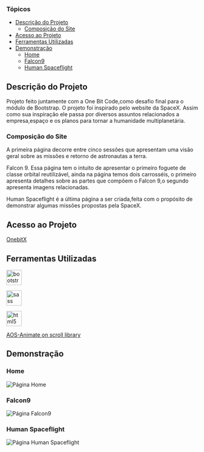 ### Tópicos

- [Descrição do Projeto](#descrição-do-projeto)
  - [Composição do Site](#composição-do-site)
- [Acesso ao Projeto](#acesso-ao-projeto)
- [Ferramentas Utilizadas](#ferramentas-utilizadas)
- [Demonstração](#demonstração)
  - [Home](#home)
  - [Falcon9](#falcon9)
  - [Human Spaceflight](#human-spaceflight)

## Descrição do Projeto

Projeto feito juntamente com a One Bit Code,como desafio final para o módulo de Bootstrap. O projeto foi inspirado pelo website da SpaceX. Assim como sua inspiração ele passa por diversos assuntos relacionados a empresa,espaço e os planos para tornar a humanidade multiplanetária.

### Composição do Site

A primeira página decorre entre cinco sessões que apresentam uma visão geral sobre as missões e retorno de astronautas a terra.

Falcon 9. Essa página tem o intuito de apresentar o primeiro foguete de classe orbital reutilizável, ainda na página temos dois carrosséis, o primeiro apresenta detalhes sobre as partes que compõem o Falcon 9,o segundo apresenta imagens relacionadas.

Human Spaceflight é a última página a ser criada,feita com o propósito de demonstrar algumas missões propostas pela SpaceX.

## Acesso ao Projeto

[OnebitX](https://jhonashenriique.github.io/onebitx/)

## Ferramentas Utilizadas

<a href="https://getbootstrap.com/"><img src="https://cdn.jsdelivr.net/gh/devicons/devicon/icons/bootstrap/bootstrap-original.svg" alt="bootstrap" width="40" height="40"/> </a>

<a href="https://sass-lang.com/"><img src="https://cdn.jsdelivr.net/gh/devicons/devicon/icons/sass/sass-original.svg" alt="sass" width="40" height="40"/><a/>

<a href="https://www.w3schools.com/html/default.asp"> <img src="https://cdn.jsdelivr.net/gh/devicons/devicon/icons/html5/html5-original.svg" alt="html5" width="40" height="40"/></a>

[AOS-Animate on scroll library](https://michalsnik.github.io/aos/)

## Demonstração

### Home

![Página Home](imagens/demonstration/127.0.0.1_5500_index.html.png)

### Falcon9

![Página Falcon9](imagens/demonstration/127.0.0.1_5500_Falcon9.html.png)

### Human Spaceflight

![Página Human Spaceflight](imagens/demonstration/127.0.0.1_5500_humanSpace.html.png)

